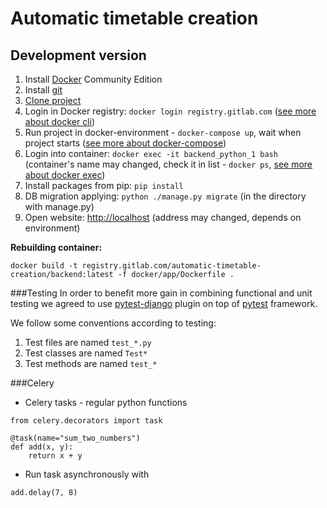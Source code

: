 # Automatic timetable creation
## Development version

1. Install [Docker](https://www.docker.com/) Community Edition
2. Install [git](https://git-scm.com/)
3. [Clone project](https://git-scm.com/docs/git-clone)
4. Login in Docker registry: `docker login registry.gitlab.com` ([see more about docker cli](https://docs.docker.com/engine/reference/commandline/cli/))
5. Run project in docker-environment - `docker-compose up`, wait when project starts
([see more about docker-compose](https://docs.docker.com/compose/))
6. Login into container: `docker exec -it backend_python_1 bash` (container's name may changed, check it in list - `docker ps`,
[see more about docker exec](https://docs.docker.com/engine/reference/commandline/exec/))
7. Install packages from pip: `pip install`
8. DB migration applying: `python ./manage.py migrate` (in the directory with manage.py)
9. Open website: [http://localhost](http://localhost) (address may changed, depends on environment)


__Rebuilding container:__

    docker build -t registry.gitlab.com/automatic-timetable-creation/backend:latest -f docker/app/Dockerfile .



###Testing
In order to benefit more gain in combining functional and unit testing we agreed to use [pytest-django](https://pytest-django.readthedocs.io/en/latest) plugin on top of [pytest](https://docs.pytest.org/en/latest/contents.html) framework. 


We follow some conventions according to testing:
1. Test files are named `test_*.py`
2. Test classes are named `Test*`
3. Test methods are named `test_*`

###Celery
* Celery tasks - regular python functions
```
from celery.decorators import task

@task(name="sum_two_numbers")
def add(x, y):
    return x + y
```
* Run task asynchronously with
```
add.delay(7, 8)
```

